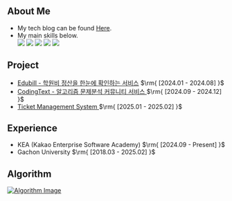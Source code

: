 
<section id="about-me">
  <h2>About Me</h2>
    <ul> 
      <li>My tech blog can be found  <a href="https://blog.naver.com/atom8426" target="_blank">Here</a>.</li>
      <li>My main skills below.</li>
       <a href="https://spring.io/projects/spring-boot" target="_blank"><img src="https://img.shields.io/badge/Spring-6DB33F?style=flat-square&logo=Spring&logoColor=white"/></a>
       <a href="https://docs.oracle.com/en/java/javase/17/docs/api/index.html" target="_blank"><img src="https://img.shields.io/badge/Java-008FC7?style=flat-square&logo=Java&logoColor=white"/></a>
      <a href="https://mariadb.org/documentation/" target="_blank"><img src="https://img.shields.io/badge/MariaDB-003545?style=flat-square&logo=MariaDB&logoColor=white"/></a>
      <a href="https://docs.docker.com/build-cloud/" target="_blank"><img src="https://img.shields.io/badge/Docker-2496ED?style=flat-square&logo=Docker&logoColor=white"/></a>
      <a href="https://ko.legacy.reactjs.org/docs/getting-started.html" target="_blank"><img src="https://img.shields.io/badge/React-FF4154?style=flat-square&logo=React&logoColor=white"/></a>
    </ul>
   
  
  <h2>Project</h2>
  <ul>
    <li><a href="https://github.com/EduBill/edubill-api" target="_blank">Edubill - 학원비 정산을 한눈에 확인하는 서비스</a> $\rm{  [2024.01 - 2024.08] }$
    <li><a href="https://github.com/Xeat-KEA/CodingText-FrontEnd" target="_blank">CodingText - 알고리즘 문제분석 커뮤니티 서비스 </a> $\rm{  [2024.09 - 2024.12] }$
    <li><a href="https://github.com/Xeat-KEA" target="_blank">Ticket Management System </a> $\rm{  [2025.01 - 2025.02] }$
      </span>
    </li>
  </ul>

  <h2>Experience</h2>
  <ul>
    <li>KEA (Kakao Enterprise Software Academy) $\rm{  [2024.09 - Present] }$</li>
    <li>Gachon University $\rm{  [2018.03 - 2025.02] }$</li>
  </ul>
 
   <h2>Algorithm</h2>
    <a href="https://solved.ac/profile/atom8426" target="_blank">
    <img src="http://mazandi.herokuapp.com/api?handle=atom8426&theme=warm" alt="Algorithm Image"/>
    </a>

  
</section>

 


